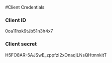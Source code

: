 #Client Credentials

### Client ID 
0oa11hxk9tJb51n3h4x7

### Client secret 
H5FO8AR-5AJSwE_zppfzI2xOnaqILNsQHtmnkitT
